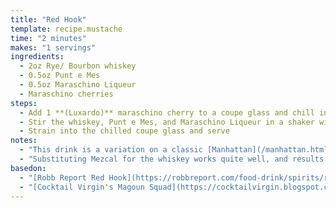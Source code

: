 ```yaml
---
title: "Red Hook"
template: recipe.mustache
time: "2 minutes"
makes: "1 servings"
ingredients:
  - 2oz Rye/ Bourbon whiskey
  - 0.5oz Punt e Mes
  - 0.5oz Maraschino Liqueur
  - Maraschino cherries
steps:
  - Add 1 **(Luxardo)** maraschino cherry to a coupe glass and chill in freezer
  - Stir the whiskey, Punt e Mes, and Maraschino Liqueur in a shaker with ice until cold
  - Strain into the chilled coupe glass and serve
notes:
  - "This drink is a variation on a classic [Manhattan](/manhattan.html), and specifically requires Punt e Mes as the sweet vermouth, which pairs very well with the maraschino liqueur."
  - "Substituting Mezcal for the whiskey works quite well, and results in a [Magoun Squad](https://cocktailvirgin.blogspot.com/2012/09/magoun-squad.html). Props to [Charlie](https://www.instagram.com/charlieliss/) for introducing me to this variation."
basedon:
  - "[Robb Report Red Hook](https://robbreport.com/food-drink/spirits/red-hook-cocktail-recipe-rye-whiskey-maraschino-1234596861/)"
  - "[Cocktail Virgin's Magoun Squad](https://cocktailvirgin.blogspot.com/2012/09/magoun-squad.html)"
---
```

